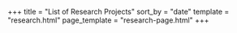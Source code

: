 +++
title = "List of Research Projects"
sort_by = "date"
template = "research.html"
page_template = "research-page.html"
+++
